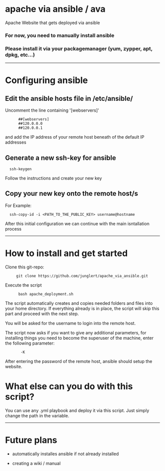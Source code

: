 # apache via ansible / ava
Apache Website that gets deployed via ansible
### For now, you need to manually install ansible
### Please install it via your packagemanager (yum, zypper, apt, dpkg, etc...)
***
# Configuring ansible
  
  ## Edit the ansible hosts file in /etc/ansible/
  
  Uncomment the line containing '[webservers]'
  
          ##[webservers]
          ##120.0.0.0
          ##120.0.0.1
          
  and add the IP address of your remote host beneath of the default IP addresses
  
  ## Generate a new ssh-key for ansible
  
      ssh-keygen
      
  Follow the instructions and create your new key
  
  ## Copy your new key onto the remote host/s
  
  For Example:
  
      ssh-copy-id -i <PATH_TO_THE_PUBLIC_KEY> username@hostname
      
  After this initial configuration we can continue with the main isntallation process
***
# How to install and get started
  
  Clone this git-repo:
  
         git clone https://github.com/junglert/apache_via_ansible.git

    
  Execute the script
              
          bash apache_deployment.sh         
    
  The script automatically creates and copies needed folders and files into your home directory.
  If everything already is in place, the script will skip this part and proceed with the next step.
  
  You will be asked for the username to login into the remote host.
  
  The script now asks if you want to give any additional parameters, for installing things you need to become the superuser of the machine, enter the following parameter:
  
           -K
  
  After entering the password of the remote host, ansible should setup the website.
  
# What else can you do with this script?

  You can use any .yml playbook and deploy it via this script.
  Just simply change the path in the variable.
  
***    
# Future plans
   
   - automatically installes ansible if not already installed
     
   - creating a wiki / manual 
    
